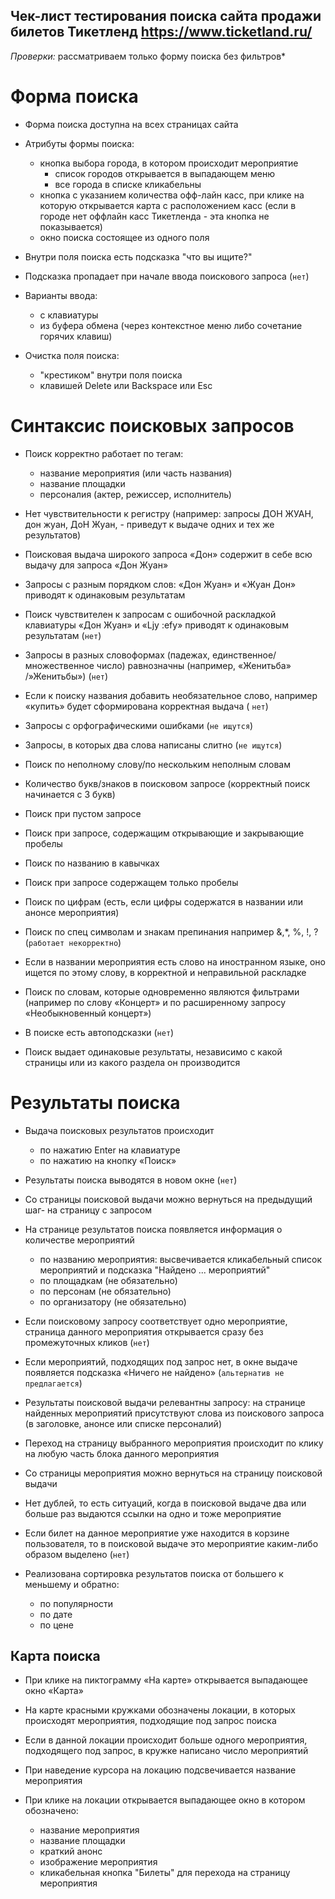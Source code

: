 ## Чек-лист тестирования поиска сайта продажи билетов Тикетленд https://www.ticketland.ru/

_Проверки:_
рассматриваем только форму поиска без фильтров*

# Форма поиска
* Форма поиска доступна на всех страницах  сайта
* Атрибуты формы поиска:
   * кнопка выбора города, в котором происходит мероприятие
      * список городов открывается в выпадающем меню 
      * все города в списке кликабельны 
   * кнопка с указанием количества офф-лайн касс, при клике на которую открывается карта с расположением касс (если в городе нет оффлайн касс Тикетленда - эта кнопка не  показывается)
   * окно поиска состоящее из одного поля

* Внутри поля поиска  есть подсказка "что вы ищите?"
* Подсказка  пропадает при начале ввода поискового запроса (`нет`)

* Варианты ввода:
   * с клавиатуры
   * из буфера обмена (через контекстное меню либо сочетание горячих клавиш)

* Очистка поля поиска:
   * "крестиком" внутри поля поиска
   * клавишей Delete или  Backspace или Esc

# Синтаксис поисковых запросов 

* Поиск корректно работает по тегам:
   * название мероприятия (или часть названия)
   * название площадки
   * персоналия (актер, режиссер, исполнитель)

* Нет чувствительности к регистру  (например: запросы  ДОН  ЖУАН, дон жуан, ДоН Жуан, - приведут к выдаче одних и тех же результатов)
* Поисковая выдача широкого запроса «Дон» содержит в себе всю выдачу для запроса «Дон Жуан»
* Запросы с разным порядком слов: «Дон Жуан» и  «Жуан Дон» приводят к одинаковым результатам
* Поиск чувствителен к запросам с ошибочной раскладкой клавиатуры «Дон Жуан» и «Ljy :efy» приводят к одинаковым результатам (`нет`)
* Запросы в разных словоформах (падежах,  единственное/множественное число)  равнозначны (например, «Женитьба» /»Женитьбы») (`нет`)
* Если к поиску названия добавить необязательное слово, например «купить» будет сформирована корректная выдача ( `нет`)
* Запросы с орфографическими ошибками (`не ищутся`)
* Запросы, в которых два слова написаны слитно (`не ищутся`)
* Поиск по неполному слову/по  нескольким неполным словам
* Количество букв/знаков в поисковом запросе (корректный поиск начинается с 3 букв)
* Поиск при пустом запросе
* Поиск при запросе, содержащим открывающие и закрывающие пробелы
* Поиск по названию в кавычках
* Поиск при запросе содержащем только пробелы

* Поиск по цифрам (есть, если цифры содержатся в названии или анонсе мероприятия)
* Поиск по спец символам и знакам препинания  например &,*, %, !, ? (`работает некорректно`)
* Если в названии мероприятия есть слово на иностранном языке, оно  ищется по этому слову, в корректной и неправильной раскладке
* Поиск по  словам, которые одновременно являются фильтрами (например по слову «Концерт»  и по расширенному запросу «Необыкновенный концерт») 

* В поиске есть автоподсказки (`нет`)
* Поиск выдает одинаковые результаты, независимо с какой страницы или из какого раздела он производится

# Результаты поиска 

* Выдача поисковых результатов происходит
   * по нажатию Enter на клавиатуре
   * по нажатию на кнопку «Поиск» 

* Результаты поиска выводятся в новом окне (`нет`)

* Со страницы поисковой выдачи можно вернуться на предыдущий шаг-  на страницу с запросом


* На странице результатов поиска появляется информация о количестве мероприятий
   * по названию мероприятия: высвечивается кликабельный список мероприятий и подсказка "Найдено ... мероприятий"
   * по площадкам (не обязательно)
   *  по персонам (не обязательно)
   * по организатору  (не обязательно)

* Если поисковому запросу соответствует одно мероприятие, страница данного мероприятия открывается сразу без промежуточных кликов (`нет`)

* Если мероприятий, подходящих под запрос нет, в окне выдаче появляется подсказка «Ничего не найдено» (`альтернатив не предлагается`)

* Результаты поисковой выдачи релевантны запросу: на странице найденных мероприятий присутствуют слова из поискового запроса (в заголовке, анонсе или списке персоналий)

* Переход на страницу выбранного мероприятия происходит по клику на любую часть блока данного мероприятия

* Со страницы мероприятия можно вернуться на страницу поисковой выдачи

* Нет дублей, то есть ситуаций, когда в поисковой выдаче два или больше раз выдаются ссылки на одно и тоже мероприятие
* Если билет на данное мероприятие уже находится в корзине пользователя, то в поисковой выдаче это мероприятие каким-либо образом выделено (`нет`)


* Реализована сортировка результатов поиска от большего к меньшему и обратно:
   * по популярности 
   * по дате
   * по цене

## Карта поиска
* При клике на пиктограмму «На карте»  открывается выпадающее окно «Карта»
* На карте красными кружками обозначены локации, в которых происходят мероприятия, подходящие под запрос поиска
* Если в данной локации происходит больше одного мероприятия, подходящего  под запрос, в кружке написано число мероприятий 
* При наведение курсора на локацию  подсвечивается название мероприятия

* При клике на локации  открывается  выпадающее окно  в котором обозначено:
   * название мероприятия
   * название площадки
   * краткий анонс
   * изображение мероприятия
   * кликабельная кнопка "Билеты" для перехода на страницу мероприятия




